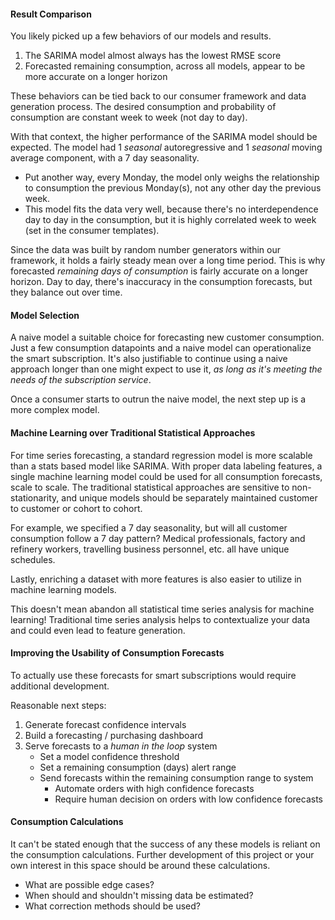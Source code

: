 #### Result Comparison
You likely picked up a few behaviors of our models and results.

1. The SARIMA model almost always has the lowest RMSE score
2. Forecasted remaining consumption, across all models, appear to be more accurate on a longer horizon

These behaviors can be tied back to our consumer framework and data generation process.
The desired consumption and probability of consumption are constant week to week (not day to day).

With that context, the higher performance of the SARIMA model should be expected.
The model had 1 _seasonal_  autoregressive and 1 _seasonal_  moving average component, with a 7 day seasonality.
- Put another way, every Monday, the model only weighs the relationship to consumption the previous Monday(s),
not any other day the previous week.
- This model fits the data very well, because there's no interdependence day to day in the consumption,
but it is highly correlated week to week (set in the consumer templates).

Since the data was built by random number generators within our framework,
it holds a fairly steady mean over a long time period.
This is why forecasted _remaining days of consumption_ is fairly accurate on a longer horizon.
Day to day, there's inaccuracy in the consumption forecasts, but they balance out over time.

#### Model Selection
A naive model a suitable choice for forecasting new customer consumption.
Just a few consumption datapoints and a naive model can operationalize the smart subscription.
It's also justifiable to continue using a naive approach longer than one might expect to use it,
_as long as it's meeting the needs of the subscription service_.

Once a consumer starts to outrun the naive model, the next step up is a more complex model.

#### Machine Learning over Traditional Statistical Approaches
For time series forecasting, a standard regression model is more scalable than a stats based model like SARIMA.
With proper data labeling features,
a single machine learning model could be used for all consumption forecasts, scale to scale.
The traditional statistical approaches are sensitive to non-stationarity,
and unique models should be separately maintained customer to customer or cohort to cohort.

For example, we specified a 7 day seasonality, but will all customer consumption follow a 7 day pattern?
Medical professionals, factory and refinery workers, travelling business personnel, etc. all have unique schedules.

Lastly, enriching a dataset with more features is also easier to utilize in machine learning models.

This doesn't mean abandon all statistical time series analysis for machine learning!
Traditional time series analysis helps to contextualize your data and could even lead to feature generation.

#### Improving the Usability of Consumption Forecasts
To actually use these forecasts for smart subscriptions would require additional development.

Reasonable next steps:

1. Generate forecast confidence intervals
2. Build a forecasting / purchasing dashboard
3. Serve forecasts to a _human in the loop_ system
    - Set a model confidence threshold
    - Set a remaining consumption (days) alert range
    - Send forecasts within the remaining consumption range to system
        - Automate orders with high confidence forecasts
        - Require human decision on orders with low confidence forecasts

#### Consumption Calculations
It can't be stated enough that the success of any these models is reliant on the consumption calculations.
Further development of this project or your own interest in this space should be around these calculations.
- What are possible edge cases?
- When should and shouldn't missing data be estimated?
- What correction methods should be used?
